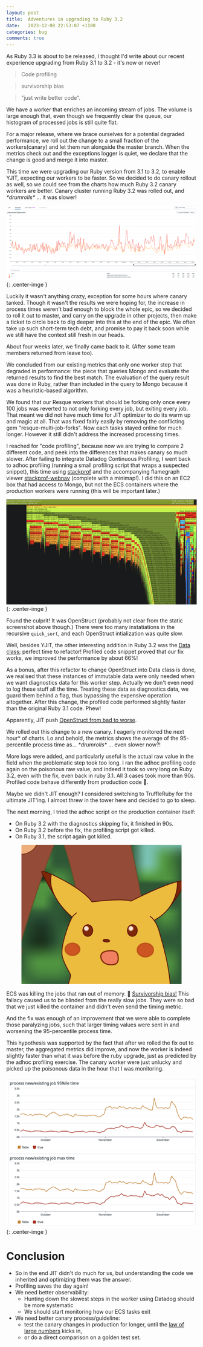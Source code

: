 ```yaml
---
layout: post
title:  Adventures in upgrading to Ruby 3.2
date:   2023-12-08 22:53:07 +1100
categories: bug
comments: true
---
```


As Ruby 3.3 is about to be released, I thought I'd write about our recent experience upgrading from Ruby 3.1 to 3.2 - it's now or never!

> Code profiling

> survivorship bias

> "just write better code".

We have a worker that enriches an incoming stream of jobs. 
The volume is large enough that, even though we frequently clear the queue, our histogram of processed jobs is still quite flat.

For a major release, where we brace ourselves for a potential degraded performance, we roll out the change to a small fraction of the workers(canary) and let them run alongside the master branch. When the metrics check out and the exceptions logger is quiet, we declare that the change is good and merge it into master.

This time we were upgrading our Ruby version from 3.1 to 3.2, to enable YJIT, expecting our workers to be faster. So we decided to do canary rollout as well, so we could see from the charts how much Ruby 3.2 canary workers are better. 
Canary cluster running Ruby 3.2 was rolled out, and *\*drumrolls\** ... it was slower!

![Ruby 3.2 with YJIT was slightly slower than 3.1](/images/ruby-32-slower.png){: .center-imge }

Luckily it wasn't anything crazy, exception for some hours where canary tanked.
Though it wasn't the results we were hoping for, the increase in process times weren't bad enough to block the whole epic, so we decided to roll it out to master, and carry on the upgrade in other projects, then make a ticket to circle back to dig deeper into this at the end of the epic. 
We often take up such short-term tech debt, and promise to pay it back soon while we still have the context still fresh in our heads. 

About four weeks later, we finally came back to it. (After some team members returned from leave too). 

We concluded from our existing metrics that only one worker step that degraded in performance: the piece that queries Mongo and evaluate the returned results to find the best match. 
The evaluation of the query result was done in Ruby, rather than included in the query to Mongo because it was a heuristic-based algorithm.

We found that our Resque workers that should be forking only once every 100 jobs was reverted to not only forking every job, but exiting every job. That meant we did not have much time for JIT optimizer to do its warm up and magic at all.
That was fixed fairly easily by removing the conflicting gem "resque-multi-job-forks". 
Now each tasks stayed online for much longer. 
However it still didn't address the increased processing times. 

I reached for "code profiling", because now we are trying to compare 2 different code, and peek into the differences that makes canary so much slower.
After failing to integrate Datadog Continuous Profiling, I went back to adhoc profiling (running a small profiling script that wraps a suspected snippet), this time using [stackprof](https://github.com/tmm1/stackprof) and the accompanying flamegraph viewer [stackprof-webnav](https://github.com/alisnic/stackprof-webnav) (complete with a minimap!). I did this on an EC2 box that had access to Mongo, but not the ECS containers where the production workers were running (this will be important later.)

![Flamegraph identified OpenStruct as the culprit](/images/stackprof-webnav-ruby-32.png){: .center-imge }

Found the culprit! It was OpenStruct (probably not clear from the static screenshot above though.) There were too many instatiations in the recursive `quick_sort`, and each OpenStruct intialization was quite slow. 

Well, besides YJIT, the other interesting addition in Ruby 3.2 was the [Data class](https://docs.ruby-lang.org/en/3.2/Data.html); perfect time to refactor!
Profiled code snippet proved that our fix works, we improved the performance by about 66%!

As a bonus, after this refactor to change OpenStruct into Data class is done, we realised that these instances of immutable data were only needed when we want diagnostics data for this worker step.
Actually we don't even need to log these stuff all the time.
Treating these data as diagnostics data, we guard them behind a flag, thus bypassing the expensive operation altogether.
After this change, the profiled code performed slightly faster than the original Ruby 3.1 code. Phew!

Apparently, JIT push [OpenStruct from bad to worse](https://www.reddit.com/r/ruby/comments/11wem2c/comment/jd4zr8a/?utm_source=share&utm_medium=web2x&context=3).

We rolled out this change to a new canary. 
I eagerly monitored the next hour* of charts. 
Lo and behold, the metrics shows the average of the 95-percentile process time as... *\*drumrolls\** ... even slower now?!

More logs were added, and particularly useful is the actual raw value in the field when the problematic step took too long.
I ran the adhoc profiling code again on the poisonous raw value, and indeed it took so very long on Ruby 3.2, even with the fix, even back in ruby 3.1.
All 3 cases took more than 90s. Profiled code behave differently from production code 🤔.

Maybe we didn't JIT enough? I considered switching to TruffleRuby for the ultimate JIT'ing. I almost threw in the tower here and decided to go to sleep.

The next morning, I tried the adhoc script on the production container itself:
- On Ruby 3.2 with the diagnostics skipping fix, it finished in 90s.
- On Ruby 3.2 before the fix, the profiling script got killed. 
- On Ruby 3.1, the script again got killed. 

<figure class="image is-128x128">
    <img src="/images/surprise-pikachu.png" alt="Surprise pikachu" class="center-imge">
</figure>

ECS was killing the jobs that ran out of memory. 🤦 [Survivorship bias!](https://en.wikipedia.org/wiki/Survivorship_bias) 
This fallacy caused us to be blinded from the really slow jobs. They were so bad that we just killed the container and didn't even send the timing metric.

And the fix was enough of an improvement that we were able to complete those paralyzing jobs, such that larger timing values were sent in and worsening the 95-percentile process time.

This hypothesis was supported by the fact that after we rolled the fix out to master, the aggregated metrics did improve, and now the worker is indeed slightly faster than what it was before the ruby upgrade, just as predicted by the adhoc profiling exercise.
The canary worker were just unlucky and picked up the poisonous data in the hour that I was monitoring.

![Ruby 3.2 recovered](/images/ruby-32-recovered.png){: .center-imge }

# Conclusion

- So in the end JIT didn't do much for us, but understanding the code we inherited and optimizing them was the answer. 
- Profiling saves the day again!
- We need better observability: 
  + Hunting down the slowest steps in the worker using Datadog should be more systematic
  + We should start monitoring how our ECS tasks exit
- We need better canary process/guideline: 
  + test the canary changes in production for longer, until the [law of large numbers](https://en.wikipedia.org/wiki/Law_of_large_numbers) kicks in, 
  + or do a direct comparison on a golden test set. 



